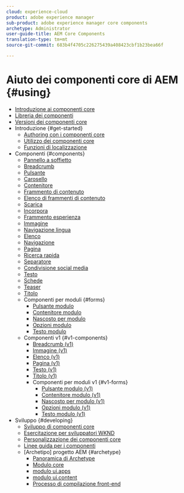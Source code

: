 ```yaml
---
cloud: experience-cloud
product: adobe experience manager
sub-product: adobe experience manager core components
archetype: Administrator
user-guide-title: AEM Core Components
translation-type: tm+mt
source-git-commit: 683b4f4705c226275439a408423cbf1b23bea66f

---
```



# Aiuto dei componenti core di AEM {#using}

+ [Introduzione ai componenti core](introduction.md)
+ [Libreria dei componenti](http://opensource.adobe.com/aem-core-wcm-components/library.html)
+ [Versioni dei componenti core](versions.md)
+ Introduzione {#get-started}
   + [Authoring con i componenti core](authoring.md)
   + [Utilizzo dei componenti core](using.md)
   + [Funzioni di localizzazione](localization.md)
+ Componenti {#components}
   + [Pannello a soffietto](accordion.md)
   + [Breadcrumb](breadcrumb.md)
   + [Pulsante](button.md)
   + [Carosello](carousel.md)
   + [Contenitore](container.md)
   + [Frammento di contenuto](content-fragment-component.md)
   + [Elenco di frammenti di contenuto](content-fragment-list.md)
   + [Scarica](download.md)
   + [Incorpora](embed.md)
   + [Frammento esperienza](experience-fragment.md)
   + [Immagine](image.md)
   + [Navigazione lingua](language-navigation.md)
   + [Elenco](list.md)
   + [Navigazione](navigation.md)
   + [Pagina](page.md)
   + [Ricerca rapida](quick-search.md)
   + [Separatore](separator.md)
   + [Condivisione social media](sharing.md)
   + [Testo](text.md)
   + [Schede](tabs.md)
   + [Teaser](teaser.md)
   + [Titolo](title.md)
   + Componenti per moduli {#forms}
      + [Pulsante modulo](form-button.md)
      + [Contenitore modulo](form-container.md)
      + [Nascosto per modulo](form-hidden.md)
      + [Opzioni modulo](form-options.md)
      + [Testo modulo](form-text.md)
   + Componenti v1 {#v1-components}
      + [Breadcrumb (v1)](breadcrumb-v1.md)
      + [Immagine (v1)](image-v1.md)
      + [Elenco (v1)](list-v1.md)
      + [Pagina (v1)](page-v1.md)
      + [Testo (v1)](text-v1.md)
      + [Titolo (v1)](title-v1.md)
      + Componenti per moduli v1 {#v1-forms}
         + [Pulsante modulo (v1)](form-button-v1.md)
         + [Contenitore modulo (v1)](form-container-v1.md)
         + [Nascosto per modulo (v1)](form-hidden-v1.md)
         + [Opzioni modulo (v1)](form-options-v1.md)
         + [Testo modulo (v1)](form-text-v1.md)
+ Sviluppo {#developing}
   + [Sviluppo di componenti core](developing.md)
   + [Esercitazione per sviluppatori WKND](https://helpx.adobe.com/experience-manager/6-5/sites/developing/using/getting-started.html)
   + [Personalizzazione dei componenti core](customizing.md)
   + [Linee guida per i componenti](guidelines.md)
   + [Archetipo] progetto AEM {#archetype}
      + [Panoramica di Archetype](overview.md)
      + [Modulo core](core.md)
      + [modulo ui.apps](uiapps.md)
      + [modulo ui.content](uicontent.md)
      + [Processo di compilazione front-end](front-end-build.md)

